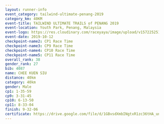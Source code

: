 ```yaml
---
layout: runner-info 
event_category: tailwind-ultimate-penang-2019 
category_km: 40KM 
event-title: TAILWIND ULTIMATE TRAILS of PENANG 2019 
event-location: Youth Park, Penang, Malaysia 
event-logo: https://res.cloudinary.com/raceyaya/image/upload/v1572252513/logo/utop-2019_h9tzys.jpg 
event-date: 2019-10-12 
checkpoint-name2: CP1 Race Time 
checkpoint-name3: CP9 Race Time 
checkpoint-name4: CP10 Race Time 
checkpoint-name5: CP11 Race Time 
overall_rank: 38
gender_rank: 27
bib: 4087
name: CHEE KUEN SIU
distance: 40km
category: 40km
gender: Male
cp1: 1-35-59
cp9: 3-31-45
cp10: 6-13-50
cp11: 8-33-04
finish: 9-32-06
certificate: https://drive.google.com/file/d/1GBvsdXmbINgtxR1zc36tHA_unFKxsFNo/view?usp=sharing
---
```

